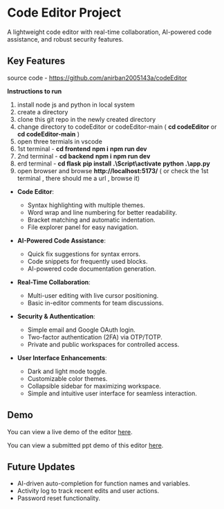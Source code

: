 # Code Editor Project

A lightweight code editor with real-time collaboration, AI-powered code assistance, and robust security features.

## Key Features

source code - https://github.com/anirban2005143a/codeEditor

**Instructions to run**
  1. install node js and python in local system
  2. create a directory
  3. clone this git repo in the newly created directory
  4. change directory to codeEditor or codeEditor-main ( **cd codeEditor** or **cd codeEditor-main** )
  5. open three termials in vscode
  6. 1st terminal -  **cd frontend**
                     **npm i**
                     **npm run dev**
  7. 2nd terminal -  **cd backend**
                     **npm i**
                     **npm run dev**
  8. erd terminal - **cd flask**
                     **pip install**
                     **.\Script\activate**
                     **python .\app.py**
  9. open browser and browse **http://localhost:5173/** ( or check the 1st terminal , there should me a url , browse it)
  
- **Code Editor**:
  - Syntax highlighting with multiple themes.
  - Word wrap and line numbering for better readability.
  - Bracket matching and automatic indentation.
  - File explorer panel for easy navigation.

- **AI-Powered Code Assistance**:
  - Quick fix suggestions for syntax errors.
  - Code snippets for frequently used blocks.
  - AI-powered code documentation generation.

- **Real-Time Collaboration**:
  - Multi-user editing with live cursor positioning.
  - Basic in-editor comments for team discussions.

- **Security & Authentication**:
  - Simple email and Google OAuth login.
  - Two-factor authentication (2FA) via OTP/TOTP.
  - Private and public workspaces for controlled access.

- **User Interface Enhancements**:
  - Dark and light mode toggle.
  - Customizable color themes.
  - Collapsible sidebar for maximizing workspace.
  - Simple and intuitive user interface for seamless interaction.

## Demo

You can view a live demo of the editor [here](https://code-editor-three-hazel.vercel.app/).

You can view a submitted ppt demo of this editor [here](https://drive.google.com/file/d/1OVoISA3KfN6zXuWlEPTC9jhLzzJ79dnu/view?usp=drive_link).

## Future Updates

- AI-driven auto-completion for function names and variables.
- Activity log to track recent edits and user actions.
- Password reset functionality.
